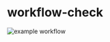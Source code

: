 # workflow-check

![example workflow](https://github.com/dmsiods/workflow-check/actions/workflows/hello-world.yml/badge.svg)